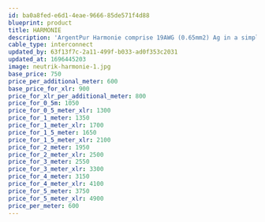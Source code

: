 ```yaml
---
id: ba0a8fed-e6d1-4eae-9666-85de571f4d88
blueprint: product
title: HARMONIE
description: 'ArgentPur Harmonie comprise 19AWG (0.65mm2) Ag in a simple twisted-pair geometry finished as a tri-braid. It is evenly balanced, affordable, with fine clarity, staging, and octave-to-octave coherence.'
cable_type: interconnect
updated_by: 63f13f7c-2a11-499f-b033-ad0f353c2031
updated_at: 1696445203
image: neutrik-harmonie-1.jpg
base_price: 750
price_per_additional_meter: 600
base_price_for_xlr: 900
price_for_xlr_per_additional_meter: 800
price_for_0_5m: 1050
price_for_0_5_meter_xlr: 1300
price_for_1_meter: 1350
price_for_1_meter_xlr: 1700
price_for_1_5_meter: 1650
price_for_1_5_meter_xlr: 2100
price_for_2_meter: 1950
price_for_2_meter_xlr: 2500
price_for_3_meter: 2550
price_for_3_meter_xlr: 3300
price_for_4_meter: 3150
price_for_4_meter_xlr: 4100
price_for_5_meter: 3750
price_for_5_meter_xlr: 4900
price_per_meter: 600
---
```

